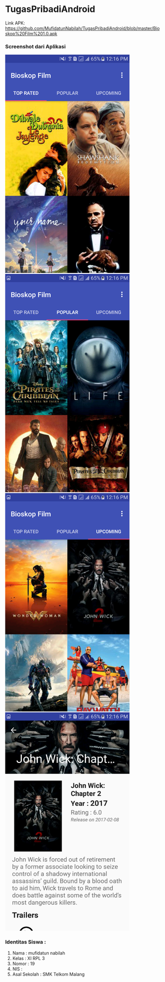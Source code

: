 # TugasPribadiAndroid
Link APK:
https://github.com/MufidatunNabilah/TugasPribadiAndroid/blob/master/Bioskop%20Film%201.0.apk

<h3> Screenshot dari Aplikasi </h3>

<img src="https://github.com/MufidatunNabilah/TugasPribadiAndroid/blob/master/Screenshot_20170613-121622.png" width="400" height="700"/>
<img src="https://github.com/MufidatunNabilah/TugasPribadiAndroid/blob/master/Screenshot_20170613-121625.png" width="400" height="700"/>
<img src="https://github.com/MufidatunNabilah/TugasPribadiAndroid/blob/master/Screenshot_20170613-121628.png" width="400" height="700"/>
<img src="https://github.com/MufidatunNabilah/TugasPribadiAndroid/blob/master/Screenshot_20170613-121631.png" width="400" height="700"/>

<h3> Identitas Siswa : </h3>
<ol>
<li> Nama : mufidatun nabilah</li>
<li> Kelas : XI RPL 3</li>
<li>Nomor : 19</li>
<li>NIS : </li>
<li>Asal Sekolah : SMK Telkom Malang</li>
</ol>
